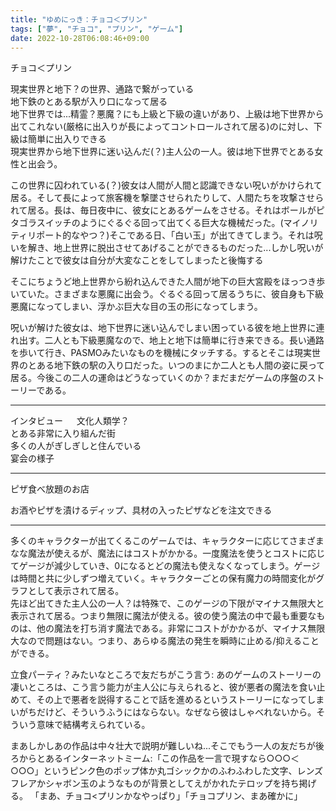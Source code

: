 ```yaml
---
title: "ゆめにっき：チョコ＜プリン"
tags: ["夢", "チョコ", "プリン", "ゲーム"]
date: 2022-10-28T06:08:46+09:00
---
```


チョコ＜プリン

現実世界と地下？の世界、通路で繋がっている  
地下鉄のとある駅が入り口になって居る  
地下世界では...精霊？悪魔？にも上級と下級の違いがあり、上級は地下世界から出てこれない(厳格に出入りが長によってコントロールされて居る)のに対し、下級は簡単に出入りできる  
現実世界から地下世界に迷い込んだ(？)主人公の一人。彼は地下世界でとある女性と出会う。

この世界に囚われている(？)彼女は人間が人間と認識できない呪いがかけられて居る。そして長によって旅客機を撃墜させられたりして、人間たちを攻撃させられて居る。長は、毎日夜中に、彼女にとあるゲームをさせる。それはボールがピタゴラスイッチのようにぐるぐる回って出てくる巨大な機械だった。(マイノリティリポート的なやつ？)そこである日、「白い玉」が出てきてしまう。それは呪いを解き、地上世界に脱出させてあげることができるものだった...しかし呪いが解けたことで彼女は自分が大変なことをしてしまったと後悔する

そこにちょうど地上世界から紛れ込んできた人間が地下の巨大宮殿をほっつき歩いていた。さまざまな悪魔に出会う。ぐるぐる回って居るうちに、彼自身も下級悪魔になってしまい、浮かぶ巨大な目の玉の形になってしまう。

呪いが解けた彼女は、地下世界に迷い込んでしまい困っている彼を地上世界に連れ出す。二人とも下級悪魔なので、地上と地下は簡単に行き来できる。長い通路を歩いて行き、PASMOみたいなものを機械にタッチする。するとそこは現実世界のとある地下鉄の駅の入り口だった。いつのまにか二人とも人間の姿に戻って居る。今後この二人の運命はどうなっていくのか？まだまだゲームの序盤のストーリーである。

****

インタビュー  　
文化人類学？  
とある非常に入り組んだ街  
多くの人がぎしぎしと住んでいる  
宴会の様子  


*****

ピザ食べ放題のお店

お酒やピザを漬けるディップ、具材の入ったピザなどを注文できる

*****

多くのキャラクターが出てくるこのゲームでは、キャラクターに応じてさまざまなな魔法が使えるが、魔法にはコストがかかる。一度魔法を使うとコストに応じてゲージが減少していき、0になるとどの魔法も使えなくなってしまう。ゲージは時間と共に少しずつ増えていく。キャラクターごとの保有魔力の時間変化がグラフとして表示されて居る。  
先ほど出てきた主人公の一人？は特殊で、このゲージの下限がマイナス無限大と表示されて居る。つまり無限に魔法が使える。彼の使う魔法の中で最も重要なものは、他の魔法を打ち消す魔法である。非常にコストがかかるが、マイナス無限大なので問題はない。つまり、あらゆる魔法の発生を瞬時に止める/抑えることができる。

立食パーティ？みたいなところで友だちがこう言う: あのゲームのストーリーの凄いところは、こう言う能力が主人公に与えられると、彼が悪者の魔法を食い止めて、その上で悪者を説得することで話を進めるというストーリーになってしまいがちだけど、そういうふうにはならない。なぜなら彼はしゃべれないから。そういう意味で結構考えられている。

まあしかしあの作品は中々壮大で説明が難しいね...そこでもう一人の友だちが後ろからとあるインターネットミーム:「この作品を一言で現すなら○○○＜○○○」というピンク色のポップ体か丸ゴシックかのふわふわした文字、レンズフレアかシャボン玉のようなものが背景としてえがかれたテロップを持ち掲げる。
「まあ、チョコ<プリンかなやっぱり」「チョコプリン、まあ確かに」